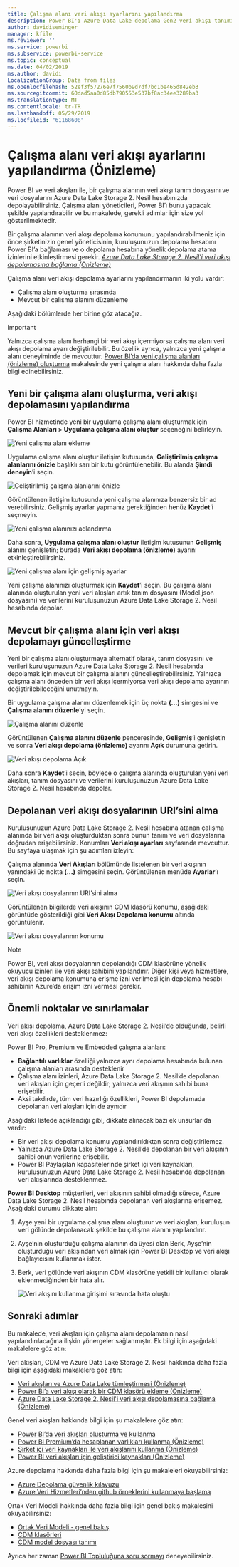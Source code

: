 ```yaml
---
title: Çalışma alanı veri akışı ayarlarını yapılandırma
description: Power BI'ı Azure Data Lake depolama Gen2 veri akışı tanımını ve veri dosyalarını depolamak için bir uygulama çalışma alanını yapılandırma
author: davidiseminger
manager: kfile
ms.reviewer: ''
ms.service: powerbi
ms.subservice: powerbi-service
ms.topic: conceptual
ms.date: 04/02/2019
ms.author: davidi
LocalizationGroup: Data from files
ms.openlocfilehash: 52ef3f57276e7f7560b9d7df7bc1be465d842eb3
ms.sourcegitcommit: 60dad5aa0d85db790553e537bf8ac34ee3289ba3
ms.translationtype: MT
ms.contentlocale: tr-TR
ms.lasthandoff: 05/29/2019
ms.locfileid: "61168608"
---
```

# <a name="configure-workspace-dataflow-settings-preview"></a>Çalışma alanı veri akışı ayarlarını yapılandırma (Önizleme)

Power BI ve veri akışları ile, bir çalışma alanının veri akışı tanım dosyasını ve veri dosyalarını Azure Data Lake Storage 2. Nesil hesabınızda depolayabilirsiniz. Çalışma alanı yöneticileri, Power BI’ı bunu yapacak şekilde yapılandırabilir ve bu makalede, gerekli adımlar için size yol gösterilmektedir. 

Bir çalışma alanının veri akışı depolama konumunu yapılandırabilmeniz için önce şirketinizin genel yöneticisinin, kuruluşunuzun depolama hesabını Power BI’a bağlaması ve o depolama hesabına yönelik depolama atama izinlerini etkinleştirmesi gerekir. *[Azure Data Lake Storage 2. Nesil'i veri akışı depolamasına bağlama (Önizleme)](service-dataflows-connect-azure-data-lake-storage-gen2.md)* 

Çalışma alanı veri akışı depolama ayarlarını yapılandırmanın iki yolu vardır: 

* Çalışma alanı oluşturma sırasında
* Mevcut bir çalışma alanını düzenleme

Aşağıdaki bölümlerde her birine göz atacağız. 

> [!IMPORTANT]
> Yalnızca çalışma alanı herhangi bir veri akışı içermiyorsa çalışma alanı veri akışı depolama ayarı değiştirilebilir. Bu özellik ayrıca, yalnızca yeni çalışma alanı deneyiminde de mevcuttur. [Power BI’da yeni çalışma alanları (önizleme) oluşturma](service-create-the-new-workspaces.md) makalesinde yeni çalışma alanı hakkında daha fazla bilgi edinebilirsiniz.

## <a name="create-a-new-workspace-configure-its-dataflow-storage"></a>Yeni bir çalışma alanı oluşturma, veri akışı depolamasını yapılandırma

Power BI hizmetinde yeni bir uygulama çalışma alanı oluşturmak için **Çalışma Alanları > Uygulama çalışma alanı oluştur** seçeneğini belirleyin.

![Yeni çalışma alanı ekleme](media/service-dataflows-configure-workspace-storage-settings/dataflow-storage-settings_01.jpg)

Uygulama çalışma alanı oluştur iletişim kutusunda, **Geliştirilmiş çalışma alanlarını önizle** başlıklı sarı bir kutu görüntülenebilir. Bu alanda **Şimdi deneyin**’i seçin.

![Geliştirilmiş çalışma alanlarını önizle](media/service-dataflows-configure-workspace-storage-settings/dataflow-storage-settings_02.jpg)

Görüntülenen iletişim kutusunda yeni çalışma alanınıza benzersiz bir ad verebilirsiniz. Gelişmiş ayarlar yapmanız gerektiğinden henüz **Kaydet**’i seçmeyin.

![Yeni çalışma alanınızı adlandırma](media/service-dataflows-configure-workspace-storage-settings/dataflow-storage-settings_03.jpg)

Daha sonra, **Uygulama çalışma alanı oluştur** iletişim kutusunun **Gelişmiş** alanını genişletin; burada **Veri akışı depolama (önizleme)** ayarını etkinleştirebilirsiniz.

![Yeni çalışma alanı için gelişmiş ayarlar](media/service-dataflows-configure-workspace-storage-settings/dataflow-storage-settings_04.jpg)

Yeni çalışma alanınızı oluşturmak için **Kaydet**’i seçin. Bu çalışma alanı alanında oluşturulan yeni veri akışları artık tanım dosyasını (Model.json dosyasını) ve verilerini kuruluşunuzun Azure Data Lake Storage 2. Nesil hesabında depolar. 

## <a name="update-dataflow-storage-for-an-existing-workspace"></a>Mevcut bir çalışma alanı için veri akışı depolamayı güncelleştirme

Yeni bir çalışma alanı oluşturmaya alternatif olarak, tanım dosyasını ve verileri kuruluşunuzun Azure Data Lake Storage 2. Nesil hesabında depolamak için mevcut bir çalışma alanını güncelleştirebilirsiniz. Yalnızca çalışma alanı önceden bir veri akışı içermiyorsa veri akışı depolama ayarının değiştirilebileceğini unutmayın.

Bir uygulama çalışma alanını düzenlemek için üç nokta **(...)** simgesini ve **Çalışma alanını düzenle**’yi seçin. 

![Çalışma alanını düzenle](media/service-dataflows-configure-workspace-storage-settings/dataflow-storage-settings_05.jpg)

Görüntülenen **Çalışma alanını düzenle** penceresinde, **Gelişmiş**’i genişletin ve sonra **Veri akışı depolama (önizleme)** ayarını **Açık** durumuna getirin. 

![Veri akışı depolama Açık](media/service-dataflows-configure-workspace-storage-settings/dataflow-storage-settings_06.jpg)

Daha sonra **Kaydet**’i seçin, böylece o çalışma alanında oluşturulan yeni veri akışları, tanım dosyasını ve verilerini kuruluşunuzun Azure Data Lake Storage 2. Nesil hesabında depolar.


## <a name="get-the-uri-of-stored-dataflow-files"></a>Depolanan veri akışı dosyalarının URI’sini alma

Kuruluşunuzun Azure Data Lake Storage 2. Nesil hesabına atanan çalışma alanında bir veri akışı oluşturduktan sonra bunun tanım ve veri dosyalarına doğrudan erişebilirsiniz. Konumları **Veri akışı ayarları** sayfasında mevcuttur. Bu sayfaya ulaşmak için şu adımları izleyin:

Çalışma alanında **Veri Akışları** bölümünde listelenen bir veri akışının yanındaki üç nokta **(...)** simgesini seçin. Görüntülenen menüde **Ayarlar**’ı seçin.

![Veri akışı dosyalarının URI’sini alma](media/service-dataflows-configure-workspace-storage-settings/dataflow-storage-settings_07.jpg)

Görüntülenen bilgilerde veri akışının CDM klasörü konumu, aşağıdaki görüntüde gösterildiği gibi **Veri Akışı Depolama konumu** altında görüntülenir.

![Veri akışı dosyalarının konumu](media/service-dataflows-configure-workspace-storage-settings/dataflow-storage-settings_08.jpg)

> [!NOTE]
> Power BI, veri akışı dosyalarının depolandığı CDM klasörüne yönelik okuyucu izinleri ile veri akışı sahibini yapılandırır. Diğer kişi veya hizmetlere, veri akışı depolama konumuna erişme izni verilmesi için depolama hesabı sahibinin Azure’da erişim izni vermesi gerekir.



## <a name="considerations-and-limitations"></a>Önemli noktalar ve sınırlamalar

Veri akışı depolama, Azure Data Lake Storage 2. Nesil’de olduğunda, belirli veri akışı özellikleri desteklenmez: 

Power BI Pro, Premium ve Embedded çalışma alanları:
* **Bağlantılı varlıklar** özelliği yalnızca aynı depolama hesabında bulunan çalışma alanları arasında desteklenir
* Çalışma alanı izinleri, Azure Data Lake Storage 2. Nesil’de depolanan veri akışları için geçerli değildir; yalnızca veri akışının sahibi buna erişebilir.
* Aksi takdirde, tüm veri hazırlığı özellikleri, Power BI depolamada depolanan veri akışları için de aynıdır


Aşağıdaki listede açıklandığı gibi, dikkate alınacak bazı ek unsurlar da vardır:

* Bir veri akışı depolama konumu yapılandırıldıktan sonra değiştirilemez.
* Yalnızca Azure Data Lake Storage 2. Nesil’de depolanan bir veri akışının sahibi onun verilerine erişebilir.
* Power BI Paylaşılan kapasitelerinde şirket içi veri kaynakları, kuruluşunuzun Azure Data Lake Storage 2. Nesil hesabında depolanan veri akışlarında desteklenmez.

**Power BI Desktop** müşterileri, veri akışının sahibi olmadığı sürece, Azure Data Lake Storage 2. Nesil hesabında depolanan veri akışlarına erişemez. Aşağıdaki durumu dikkate alın:

1.  Ayşe yeni bir uygulama çalışma alanı oluşturur ve veri akışları, kuruluşun veri gölünde depolanacak şekilde bu çalışma alanını yapılandırır.
2.  Ayşe’nin oluşturduğu çalışma alanının da üyesi olan Berk, Ayşe’nin oluşturduğu veri akışından veri almak için Power BI Desktop ve veri akışı bağlayıcısını kullanmak ister.
3.  Berk, veri gölünde veri akışının CDM klasörüne yetkili bir kullanıcı olarak eklenmediğinden bir hata alır.

    ![Veri akışını kullanma girişimi sırasında hata oluştu](media/service-dataflows-configure-workspace-storage-settings/dataflow-storage-settings_08.jpg)


## <a name="next-steps"></a>Sonraki adımlar

Bu makalede, veri akışları için çalışma alanı depolamanın nasıl yapılandırılacağına ilişkin yönergeler sağlanmıştır. Ek bilgi için aşağıdaki makalelere göz atın:

Veri akışları, CDM ve Azure Data Lake Storage 2. Nesil hakkında daha fazla bilgi için aşağıdaki makalelere göz atın:

* [Veri akışları ve Azure Data Lake tümleştirmesi (Önizleme)](service-dataflows-azure-data-lake-integration.md)
* [Power BI’a veri akışı olarak bir CDM klasörü ekleme (Önizleme)](service-dataflows-add-cdm-folder.md)
* [Azure Data Lake Storage 2. Nesil'i veri akışı depolamasına bağlama (Önizleme)](service-dataflows-connect-azure-data-lake-storage-gen2.md)

Genel veri akışları hakkında bilgi için şu makalelere göz atın:

* [Power BI’da veri akışları oluşturma ve kullanma](service-dataflows-create-use.md)
* [Power BI Premium’da hesaplanan varlıkları kullanma (Önizleme)](service-dataflows-computed-entities-premium.md)
* [Şirket içi veri kaynakları ile veri akışlarını kullanma (Önizleme)](service-dataflows-on-premises-gateways.md)
* [Power BI veri akışları için geliştirici kaynakları (Önizleme)](service-dataflows-developer-resources.md)

Azure depolama hakkında daha fazla bilgi için şu makaleleri okuyabilirsiniz:

* [Azure Depolama güvenlik kılavuzu](https://docs.microsoft.com/azure/storage/common/storage-security-guide)
* [Azure Veri Hizmetleri’nden github örneklerini kullanmaya başlama](https://aka.ms/cdmadstutorial)

Ortak Veri Modeli hakkında daha fazla bilgi için genel bakış makalesini okuyabilirsiniz:

* [Ortak Veri Modeli - genel bakış ](https://docs.microsoft.com/powerapps/common-data-model/overview)
* [CDM klasörleri](https://go.microsoft.com/fwlink/?linkid=2045304)
* [CDM model dosyası tanımı](https://go.microsoft.com/fwlink/?linkid=2045521)

Ayrıca her zaman [Power BI Topluluğuna soru sormayı](http://community.powerbi.com/) deneyebilirsiniz.
